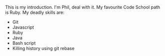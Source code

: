 This is my introduction. I'm Phil, deal with it.
My favourite Code School path is Ruby.
My deadly skills are:

* Git
* Javascript
* Ruby
* Java
* Bash script
* Killing history using git rebase
